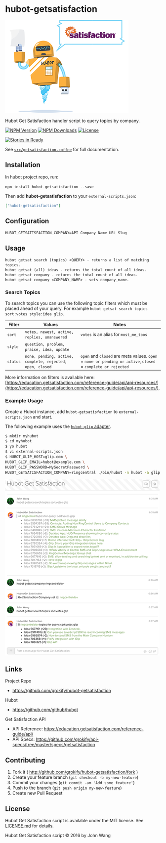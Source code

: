 # hubot-getsatisfaction

![Hubot Get Satisfaction](docs/images/hubot_getsatisfaction.png)

Hubot Get Satisfaction handler script to query topics by company.

[![NPM Version][npm-image]][npm-url]
[![NPM Downloads][downloads-image]][downloads-url]
[![License][license-svg]][license-link]

[![Stories in Ready][story-status-svg]][story-status-link]

See [`src/getsatisfaction.coffee`](src/getsatisfaction.coffee) for full documentation.

## Installation

In hubot project repo, run:

`npm install hubot-getsatisfaction --save`

Then add **hubot-getsatisfaction** to your `external-scripts.json`:

```json
["hubot-getsatisfaction"]
```

## Configuration
```
HUBOT_GETSATISFACTION_COMPANY=API Company Name URL Slug
```

## Usage
```
hubot getsat search (topics) <QUERY> - returns a list of matching topics.
hubot getsat (all) ideas - returns the total count of all ideas.
hubot getsat company - returns the total count of all ideas.
hubot getsat company <COMPANY_NAME> - sets company_name.
```

### Search Topics

To search topics you can use the following topic filters which must be placed ahead of your query. For example `hubot getsat search topics sort:votes style:idea glip`.

| Filter | Values | Notes |
|--------|--------|-------|
| `sort` | `votes, newest, active, replies, unanswered` | `votes` is an alias for `most_me_toos` |
| `style` | `question, problem, praise, idea, update` | |
| `status` | `none, pending, active, complete, rejected, open, closed` | `open` and `closed` are meta values. `open` = `none or pending or active`, `closed` = `complete or rejected` |

More information on filters is available here: [https://education.getsatisfaction.com/reference-guide/api/api-resources/](https://education.getsatisfaction.com/reference-guide/api/api-resources/).

### Example Usage

Create a Hubot instance, add `hubot-getsatisfaction` to `external-scripts.json` and start.

The following example uses the [`hubot-glip` adapter](https://github.com/tylerlong/hubot-glip).

```bash
$ mkdir myhubot
$ cd myhubot
$ yo hubot
$ vi external-scripts.json
$ HUBOT_GLIP_HOST=glip.com \
HUBOT_GLIP_EMAIL=hubot@example.com \
HUBOT_GLIP_PASSWORD=MySecretPassword \
HUBOT_GETSATISFACTION_COMPANY=ringcentral ./bin/hubot -n hubot -a glip
```

![Hubot Get Satisfaction Demo](docs/images/hubot_getsatisfaction_demo_glip_ringcentral-ringcentraldev_500x.png)

## Links

Project Repo

* https://github.com/grokify/hubot-getsatisfaction

Hubot

* https://github.com/github/hubot

Get Satisfaction API

* API Reference: https://education.getsatisfaction.com/reference-guide/api/
* API Specs: https://github.com/grokify/api-specs/tree/master/specs/getsatisfaction

## Contributing

1. Fork it ( http://github.com/grokify/hubot-getsatisfaction/fork )
2. Create your feature branch (`git checkout -b my-new-feature`)
3. Commit your changes (`git commit -am 'Add some feature'`)
4. Push to the branch (`git push origin my-new-feature`)
5. Create new Pull Request

## License

Hubot Get Satisfaction script is available under the MIT license. See [LICENSE.md](LICENSE.md) for details.

Hubot Get Satisfaction script &copy; 2016 by John Wang

 [npm-image]: https://img.shields.io/npm/v/hubot-getsatisfaction.svg
 [npm-url]: https://npmjs.org/package/hubot-getsatisfaction
 [downloads-image]: https://img.shields.io/npm/dm/hubot-getsatisfaction.svg
 [downloads-url]: https://npmjs.org/package/hubot-getsatisfaction
 [story-status-svg]: https://badge.waffle.io/grokify/hubot-getsatisfaction.svg?label=ready&title=Ready
 [story-status-link]: https://waffle.io/grokify/hubot-getsatisfaction
 [license-svg]: https://img.shields.io/badge/license-MIT-blue.svg
 [license-link]: https://github.com/grokify/hubot-getsatisfaction/blob/master/LICENSE.md
